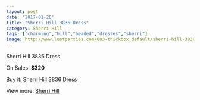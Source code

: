```yaml
---
layout: post
date: '2017-01-26'
title: "Sherri Hill 3836 Dress"
category: Sherri Hill
tags: ["charming","hill","beaded","dresses","sherri"]
image: http://www.lustparties.com/883-thickbox_default/sherri-hill-3836-dress.jpg
---
```

Sherri Hill 3836 Dress

On Sales: **$320**
<a href="https://www.lustparties.com/en/sherri-hill/297-sherri-hill-3836-dress.html"><amp-img layout="responsive" width="600" height="600" src="//www.lustparties.com/883-thickbox_default/sherri-hill-3836-dress.jpg" alt="Sherri Hill 3836 Dress 0" /></a>
<a href="https://www.lustparties.com/en/sherri-hill/297-sherri-hill-3836-dress.html"><amp-img layout="responsive" width="600" height="600" src="//www.lustparties.com/890-thickbox_default/sherri-hill-3836-dress.jpg" alt="Sherri Hill 3836 Dress 1" /></a>
<a href="https://www.lustparties.com/en/sherri-hill/297-sherri-hill-3836-dress.html"><amp-img layout="responsive" width="600" height="600" src="//www.lustparties.com/889-thickbox_default/sherri-hill-3836-dress.jpg" alt="Sherri Hill 3836 Dress 2" /></a>
<a href="https://www.lustparties.com/en/sherri-hill/297-sherri-hill-3836-dress.html"><amp-img layout="responsive" width="600" height="600" src="//www.lustparties.com/888-thickbox_default/sherri-hill-3836-dress.jpg" alt="Sherri Hill 3836 Dress 3" /></a>
<a href="https://www.lustparties.com/en/sherri-hill/297-sherri-hill-3836-dress.html"><amp-img layout="responsive" width="600" height="600" src="//www.lustparties.com/887-thickbox_default/sherri-hill-3836-dress.jpg" alt="Sherri Hill 3836 Dress 4" /></a>
<a href="https://www.lustparties.com/en/sherri-hill/297-sherri-hill-3836-dress.html"><amp-img layout="responsive" width="600" height="600" src="//www.lustparties.com/886-thickbox_default/sherri-hill-3836-dress.jpg" alt="Sherri Hill 3836 Dress 5" /></a>
<a href="https://www.lustparties.com/en/sherri-hill/297-sherri-hill-3836-dress.html"><amp-img layout="responsive" width="600" height="600" src="//www.lustparties.com/885-thickbox_default/sherri-hill-3836-dress.jpg" alt="Sherri Hill 3836 Dress 6" /></a>
<a href="https://www.lustparties.com/en/sherri-hill/297-sherri-hill-3836-dress.html"><amp-img layout="responsive" width="600" height="600" src="//www.lustparties.com/884-thickbox_default/sherri-hill-3836-dress.jpg" alt="Sherri Hill 3836 Dress 7" /></a>

Buy it: [Sherri Hill 3836 Dress](https://www.lustparties.com/en/sherri-hill/297-sherri-hill-3836-dress.html "Sherri Hill 3836 Dress")

View more: [Sherri Hill](https://www.lustparties.com/en/2-sherri-hill "Sherri Hill")